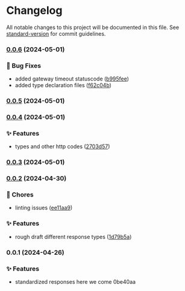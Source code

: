 # Changelog

All notable changes to this project will be documented in this file. See [standard-version](https://github.com/conventional-changelog/standard-version) for commit guidelines.

### [0.0.6](https://github.com/Bankole2000/service-reponse-formatter/compare/v0.0.5...v0.0.6) (2024-05-01)


### 🐛 Bug Fixes

* added gateway timeout statuscode ([b995fee](https://github.com/Bankole2000/service-reponse-formatter/commit/b995fee6f125981fcc26443183a4eee44bb3f762))
* added type declaration files ([f62c04b](https://github.com/Bankole2000/service-reponse-formatter/commit/f62c04be3ea2bf12161f19c01b89a5f2445a3473))

### [0.0.5](https://github.com/Bankole2000/service-reponse-formatter/compare/v0.0.4...v0.0.5) (2024-05-01)

### [0.0.4](https://github.com/Bankole2000/service-reponse-formatter/compare/v0.0.3...v0.0.4) (2024-05-01)


### ✨ Features

* types and other http codes ([2703d57](https://github.com/Bankole2000/service-reponse-formatter/commit/2703d57797efa056a88eb50aa2c170e7ce14ff7e))

### [0.0.3](https://github.com/Bankole2000/service-reponse-formatter/compare/v0.0.2...v0.0.3) (2024-05-01)

### [0.0.2](https://github.com/Bankole2000/service-reponse-formatter/compare/v0.0.1...v0.0.2) (2024-04-30)


### 🚚 Chores

* linting issues ([ee11aa9](https://github.com/Bankole2000/service-reponse-formatter/commit/ee11aa9ee41262e968d2eceac56d74adf3ea6027))


### ✨ Features

* rough draft different response types ([1d79b5a](https://github.com/Bankole2000/service-reponse-formatter/commit/1d79b5aa7eb2e52c55f40697a22abbe627297b84))

### 0.0.1 (2024-04-26)


### ✨ Features

* standardized responses here we come 0be40aa
